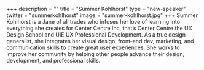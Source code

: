 +++
description = ""
title = "Summer Kohlhorst"
type = "new-speaker"
twitter = "summerkohlhorst"
image = "summer-kohlhorst.jpg"
+++
Summer Kohlhorst is a Jane of all trades who infuses her love of learning into everything she creates for Center Centre Inc, that’s Center Centre the UX Design School and UIE UX Professional Development. As a true design generalist, she integrates her visual design, front-end dev, marketing, and communication skills to create great user experiences. She works to improve her community by helping other people advance their design, development, and professional skills.